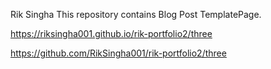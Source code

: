Rik Singha 
This repository contains Blog Post TemplatePage.

https://riksingha001.github.io/rik-portfolio2/three

https://github.com/RikSingha001/rik-portfolio2/three
